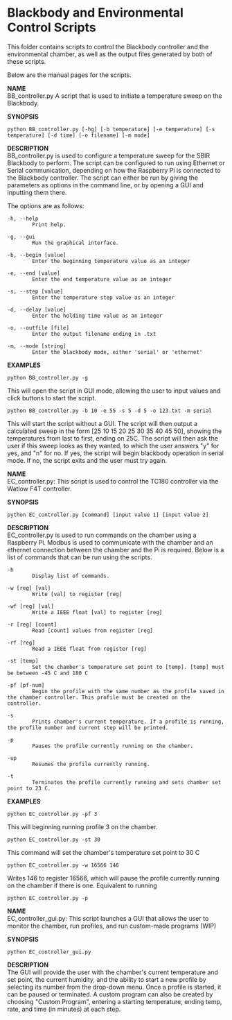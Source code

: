 # Blackbody and Environmental Control Scripts


This folder contains scripts to control the Blackbody controller
and the environmental chamber, as well as the output files generated
by both of these scripts.

Below are the manual pages for the scripts.

**NAME**\
BB_controller.py
A script that is used to initiate a temperature sweep on the Blackbody.

**SYNOPSIS**
```
python BB_controller.py [-hg] [-b temperature] [-e temperature] [-s temperature] [-d time] [-o filename] [-m mode]
```
	
**DESCRIPTION**\
BB_controller.py is used to configure a temperature sweep for the
SBIR Blackbody to perform. The script can be configured to run
using Ethernet or Serial communication, depending on how the
Raspberry Pi is connected to the Blackbody controller. The script
can either be run by giving the parameters as options in the
command line, or by opening a GUI and inputting them there.
	
The options are as follows:
      
    -h, --help            
    		Print help.
    
    -g, --gui             
    		Run the graphical interface.
    
    -b, --begin [value]   
    		Enter the beginning temperature value as an integer
    
    -e, --end [value]     
    		Enter the end temperature value as an integer
                          
    -s, --step [value]    
    		Enter the temperature step value as an integer
                                                               
    -d, --delay [value]   
    		Enter the holding time value as an integer
    
    -o, --outfile [file]  
    		Enter the output filename ending in .txt
                  
    -m, --mode [string]  
    		Enter the blackbody mode, either 'serial' or 'ethernet'
			        
**EXAMPLES**
```
python BB_controller.py -g
```
This will open the script in GUI mode, allowing the user
			to input values and click buttons to start the script.
			
```
python BB_controller.py -b 10 -e 55 -s 5 -d 5 -o 123.txt -m serial
```
This will start the script without a GUI. The script will
then output a calculated sweep in the form 
[25 10 15 20 25 30 35 40 45 50], showing the temperatures
from last to first, ending on 25C. The script will then ask
the user if this sweep looks as they wanted, to which the
user answers "y" for yes, and "n" for no. If yes, the script
will begin blackbody operation in serial mode. If no, the 
script exits and the user must try again.
			
**NAME**\
EC_controller.py:
This script is used to control the TC180 controller via the Watlow F4T controller. 

**SYNOPSIS**
```
python EC_controller.py [command] [input value 1] [input value 2]
```
	
**DESCRIPTION**\
EC_controller.py is used to run commands on the chamber using a Raspberry Pi. Modbus is used to communicate with the chamber and an ethernet connection between the chamber and the Pi is required. Below is a list of commands that can be run using the scripts.
 
    -h        
    		Display list of commands.
    
    -w [reg] [val]           
    		Write [val] to register [reg]
    
    -wf [reg] [val]  
    		Write a IEEE float [val] to register [reg]
    
    -r [reg] [count]   
    		Read [count] values from register [reg]
                          
    -rf [reg]  
    		Read a IEEE float from register [reg]
                                                            
    -st [temp]
    		Set the chamber's temperature set point to [temp]. [temp] must be between -45 C and 180 C
    
    -pf [pf-num]
			Begin the profile with the same number as the profile saved in the chamber controller. This profile must be created on the controller.
                  
    -s
    		Prints chamber's current temperature. If a profile is running, the profile number and current step will be printed.
	
	-p
			Pauses the profile currently running on the chamber.

	-up
			Resumes the profile currently running.

	-t
			Terminates the profile currently running and sets chamber set point to 23 C.

**EXAMPLES**
```
python EC_controller.py -pf 3
```
This will beginning running profile 3 on the chamber.

```
python EC_controller.py -st 30
```
This command will set the chamber's temperature set point to 30 C

```
python EC_controller.py -w 16566 146
```
Writes 146 to register 16566, which will pause the profile currently running on the chamber if there is one. Equivalent to running 
```
python EC_controller.py -p
```
**NAME**\
EC_controller_gui.py:
This script launches a GUI that allows the user to monitor the chamber, run profiles, and run custom-made programs (WIP)

**SYNOPSIS**
```
python EC_controller_gui.py
```
	
**DESCRIPTION**\
The GUI will provide the user with the chamber's current temperature and set point, the current humidity, and the ability to start a new profile by selecting its number from the drop-down menu. Once a profile is started, it can be paused or terminated. A custom program can also be created by choosing "Custom Program", entering a starting temperature, ending temp, rate, and time (in minutes) at each step.